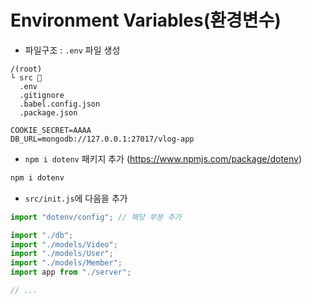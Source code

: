 # Environment Variables(환경변수)

- 파일구조 : `.env` 파일 생성

```
/(root)
└ src 📂
  .env
  .gitignore
  .babel.config.json
  .package.json
```

```.env
COOKIE_SECRET=AAAA
DB_URL=mongodb://127.0.0.1:27017/vlog-app
```

- `npm i dotenv` 패키지 추가 (https://www.npmjs.com/package/dotenv)

```bash
npm i dotenv
```

- `src/init.js`에 다음을 추가

```javascript
import "dotenv/config"; // 해당 부분 추가

import "./db";
import "./models/Video";
import "./models/User";
import "./models/Member";
import app from "./server";

// ...
```
